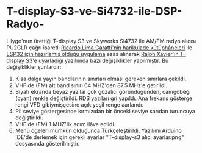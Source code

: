 # T-display-S3-ve-Si4732-ile-DSP-Radyo-
Lilygo'nun ürettiği T-display S3 ve Skyworks Si4732 ile AM/FM radyo alıcısı
PU2CLR çağrı işaretli [Ricardo Lima Caratti'nin harikulade kütüphâneleri](https://github.com/pu2clr/SI4735/) ile [ESP32 için hazırlamış olduğu uygulama](https://github.com/pu2clr/SI4735/tree/master/examples/SI47XX_06_ESP32/OLED_ALL_IN_ONE) esas alınarak [Ralph Xavier'in T-display S3'e uyarladığı yazılımda](https://github.com/ralphxavier/SI4735/tree/master/Lilygo_T-Display_S3/ALL_IN_ONE_T-Display_S3#start-of-content) bâzı değişiklikler yapılmıştır.
Bu değişiklikler şunlardır:
 1) Kısa dalga yayın bandlarının sınırları olması gereken sınırlara çekildi.
  2) VHF'de (FM) alt band sınırı 64 MHZ'den 87.5 MHz'e getirildi.
  3) Siyah ekranda beyaz yazılar çok gözalıcı göründüğünden, camgöbeği (cyan)
     renkle değiştirildi. RDS yazıları gri yapıldı. Ana frekans gösterge rengi VFD 
     gibiymişçesine açık yeşil renge aarlandı.
  4) Pil seviye göstergesinde kırmızıdan bir önceki seviye sarıdan turuncuya değiştirildi.
  5) VHF'de (FM) 1 MHZ'lik adım ilâve edildi.
  6) Menü ögeleri mümkün olduğunca Türkçeleştirildi.
Yazılımı Arduino IDE'de derlemek için gerekli ayarlar "T-display-s3 alıcı ayarlar.png" dosyasında gösterilmiştir.
